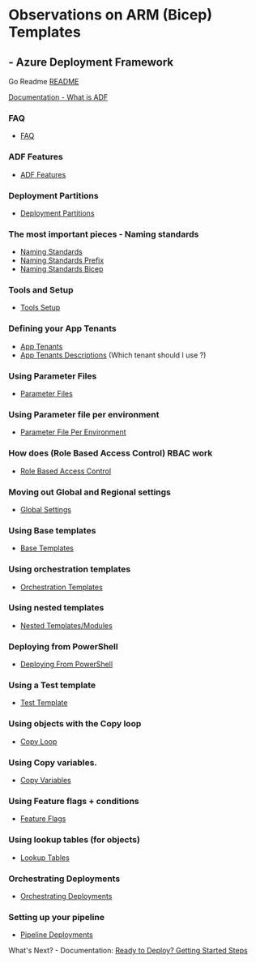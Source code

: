 #  Observations on ARM (Bicep) Templates

## - Azure Deployment Framework
Go Readme [README](https://github.com/brwilkinson/AzureDeploymentFramework#readme)

[Documentation - What is ADF](./ADF.md)

### FAQ

- [FAQ](./FAQ.md)

### ADF Features

- [ADF Features](./ADF_Features.md)

### Deployment Partitions

- [Deployment Partitions](./Deployment_Partitions.md)

### The most important pieces - Naming standards

- [Naming Standards](./Naming_Standards.md)
- [Naming Standards Prefix](./Naming_Standards_Prefix.md)
- [Naming Standards Bicep](./Naming_Standards_Bicep.md)

### Tools and Setup

- [Tools Setup](./Tools_Setup.md)

### Defining your App Tenants

- [App Tenants](./App_Tenants.md)
- [App Tenants Descriptions](./App_Tenants_Descriptions.md) (Which tenant should I use ?)

### Using Parameter Files

- [Parameter Files](./Parameter_Files.md)

### Using Parameter file per environment

- [Parameter File Per Environment](./Parameter_Files_Per_Environment.md)

### How does (Role Based Access Control) RBAC work

- [Role Based Access Control](./RBAC.md)

### Moving out Global and Regional settings

- [Global Settings](./Global_Settings.md)

### Using Base templates

- [Base Templates](./Base_Templates.md)

### Using orchestration templates

- [Orchestration Templates](./Orchestration_Templates.md)

### Using nested templates

- [Nested Templates/Modules](./Nested_Templates.md)

### Deploying from PowerShell

- [Deploying From PowerShell](./Deploying_From_PowerShell.md)

### Using a Test template

- [Test Template](./Test_Template.md)

### Using objects with the Copy loop

- [Copy Loop](./Copy_Loop.md)

### Using Copy variables.

- [Copy Variables](./Copy_Variables.md)

### Using Feature flags + conditions

- [Feature Flags](./Feature_Flags.md)

### Using lookup tables (for objects)

- [Lookup Tables](./Lookup_Tables.md)

### Orchestrating Deployments

- [Orchestrating Deployments](./Orchestrating_Deployments.md)

### Setting up your pipeline

- [Pipeline Deployments](./Pipeline_Deployments.md)

<!-- ### Deploying Template Specs (Preview)

- [Template Specs](./Template_Specs.md)

### Consuming Template Specs (Preview)

- [Comsuming Template Specs](./Template_Specs_Client.md) -->


What's Next? - Documentation: [Ready to Deploy? Getting Started Steps](./Getting_Started.md)
